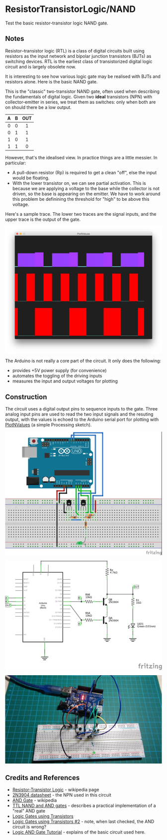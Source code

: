 # ResistorTransistorLogic/NAND

Test the basic resistor-transistor logic NAND gate.

## Notes

Resistor–transistor logic (RTL) is a class of digital circuits built using resistors as the input network and bipolar junction transistors (BJTs) as switching devices. RTL is the earliest class of transistorized digital logic circuit and is largely obsolete now.

It is interesting to see how various logic gate may be realised with BJTs and resistors alone. Here is the basic NAND gate.

This is the "classic" two-transistor NAND gate, often used when describing the fundamentals of digital logic.
Given two **ideal** transistors (NPN) with collector-emitter in series, we treat them as switches:
only when both are on should there be a low output.

| A   | B   | OUT |
|:---:|:---:|:---:|
| 0   | 0   | 1   |
| 0   | 1   | 1   |
| 1   | 0   | 1   |
| 1   | 1   | 0   |

However, that's the idealised view. In practice things are a little messier. In particular:
* A pull-down resistor (Rp) is required to get a clean "off", else the input would be floating.
* With the lower transistor on, we can see partial activation. This is because we are applying a voltage to the base while the collector is not driven, so the base is appearing on the emitter. We have to work around this problem be definining the threshold for "high" to be above this voltage.

Here's a sample trace. The lower two traces are the signal inputs, and the upper trace is the output of the gate.

![processing trace](./assets/processing_trace.png?raw=true)

The Arduino is not really a core part of the circuit. It only does the following:
* provides +5V power supply (for convenience)
* automates the toggling of the driving inputs
* measures the input and output voltages for plotting

## Construction

The circuit uses a digital output pins to sequence inputs to the gate.
Three analog input pins are used to read the two input signals and the resuting output, with the values is echoed to the Arduino serial port
for plotting with [PlotNValues](../../../processing/PlotNValues) (a simple Processing sketch).

![Breadboard](./assets/NAND_bb.jpg?raw=true)

![The Schematic](./assets/NAND_schematic.jpg?raw=true)

![The Build](./assets/NAND_build.jpg?raw=true)

## Credits and References
* [Resistor-Transistor Logic](https://en.wikipedia.org/wiki/Resistor%E2%80%93transistor_logic) - wikipedia page
* [2N3904 datasheet](http://www.futurlec.com/Transistors/2N3904.shtml) - the NPN used in this circuit
* [AND Gate](http://en.wikipedia.org/wiki/AND_gate) - wikipedia
* [TTL NAND and AND gates](http://www.allaboutcircuits.com/vol_4/chpt_3/5.html) - describes a practical implementation of a "real" AND gate
* [Logic Gates using Transistors](http://hyperphysics.phy-astr.gsu.edu/hbase/electronic/trangate.html)
* [Logic Gates using Transistors #2](https://electrosome.com/logic-gates-using-transistors/) - note, when last checked, the AND circuit is wrong?
* [Logic AND Gate Tutorial](http://www.electronics-tutorials.ws/logic/logic_2.html) - explains of the basic circuit used here.
